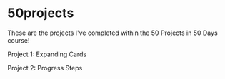 # 50projects
These are the projects I've completed within the 50 Projects in 50 Days course!
 
Project 1: Expanding Cards
 
Project 2: Progress Steps
